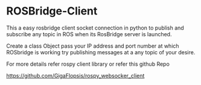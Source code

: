 # ROSBridge-Client
This a easy rosbridge client socket connection in python to publish and subscribe any topic in ROS when its RosBridge server is launched. 


Create a class Object pass your IP address and port number at which ROSbridge is working try publishing messages at a any topic of your desire.


For more details refer rospy client library or refer this github Repo

https://github.com/GigaFlopsis/rospy_websocker_client
